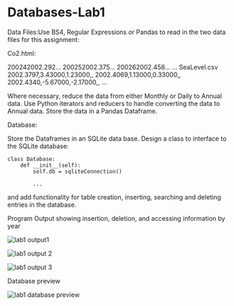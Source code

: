 # Databases-Lab1

Data Files:Use BS4, Regular Expressions or Pandas to read in the two data files for this assignment:

Co2.html:
<TBODY><TR><TD>2002</TD><TD>4</TD><TD>2002.292</TD>...
<TBODY><TR><TD>2002</TD><TD>5</TD><TD>2002.375</TD>...
<TBODY><TR><TD>2002</TD><TD>6</TD><TD>2002.458</TD>...
...
SeaLevel.csv
2002.3797,3.43000,1.23000,,
2002.4069,1.13000,0.33000,,
2002.4340,-5.67000,-2.17000,,
...

Where necessary, reduce the data from either Monthly or Daily to Annual data.  Use Python iterators and reducers to handle converting the data to Annual data. Store the data in a Pandas Dataframe.


Database:

Store the Dataframes in an SQLite data base.  Design a class to interface to the SQLite database:

    class Database:
        def __init__(self):
            self.db = sqliteConnection()

            ...

and add functionality for table creation, inserting, searching and deleting entries in the database.  


Program Output showing insertion, deletion, and accessing information by year

![lab1 output1](https://user-images.githubusercontent.com/121079918/210129432-0c14c651-2c92-483d-b63f-10649b699d96.png)

![lab1 output 2](https://user-images.githubusercontent.com/121079918/210129436-a7f69b42-5b2b-4963-880e-ec82db51f2fe.png)

![lab1 output 3](https://user-images.githubusercontent.com/121079918/210129434-b50a94b6-d1f3-4595-90ba-1b248342066f.png)

Database preview

![lab1 database preview](https://user-images.githubusercontent.com/121079918/210129575-1099927b-7c1c-4f87-8a50-d805e0c7505b.png)

